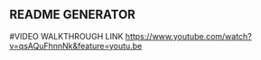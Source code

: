 ## README GENERATOR

#VIDEO WALKTHROUGH LINK
https://www.youtube.com/watch?v=qsAQuFhnnNk&feature=youtu.be
